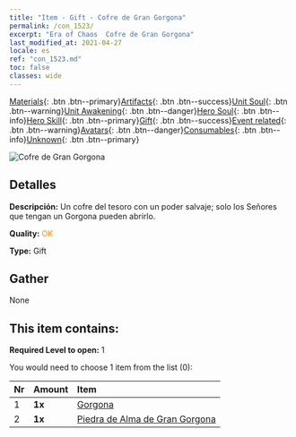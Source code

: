 ```yaml
---
title: "Item - Gift - Cofre de Gran Gorgona"
permalink: /con_1523/
excerpt: "Era of Chaos  Cofre de Gran Gorgona"
last_modified_at: 2021-04-27
locale: es
ref: "con_1523.md"
toc: false
classes: wide
---
```

 [Materials](/ItemsES/){: .btn .btn--primary}[Artifacts](/ItemsES/Artifacts/){: .btn .btn--success}[Unit Soul](/ItemsES/UnitSoul/){: .btn .btn--warning}[Unit Awakening](/ItemsES/UnitAwakening/){: .btn .btn--danger}[Hero Soul](/ItemsES/HeroSoul/){: .btn .btn--info}[Hero Skill](/ItemsES/HeroSkill/){: .btn .btn--primary}[Gift](/ItemsES/Gift/){: .btn .btn--success}[Event related](/ItemsES/Events/){: .btn .btn--warning}[Avatars](/ItemsES/Avatars/){: .btn .btn--danger}[Consumables](/ItemsES/Consumables/){: .btn .btn--info}[Unknown](/ItemsES/Unknown/){: .btn .btn--primary}

 ![Cofre de Gran Gorgona](/images/t/i_907092.png)

## Detalles
 **Descripción:** Un cofre del tesoro con un poder salvaje; solo los Señores que tengan un Gorgona pueden abrirlo.

 **Quality:** <span style="color: #FF8C00">OK</span>

 **Type:** Gift

## Gather

  None

## This item contains:

 **Required Level to open:** 1

 You would need to choose 1 item from the list (0):

  | Nr | Amount |     Item    |
  |:---|:-------|:------------|
  | 1 |  **1x** | [Gorgona](/ItemsES/unt_257/) |  | 
  | 2 |  **1x** | [Piedra de Alma de Gran Gorgona](/ItemsES/unt_339/) |  | 
